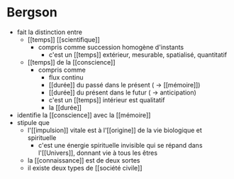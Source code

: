 # Bergson
- fait la distinction entre
  - [[temps]] [[scientifique]]
    - compris comme succession homogène d'instants
      - c'est un [[temps]] extérieur, mesurable, spatialisé, quantitatif
  - [[temps]] de la [[conscience]]
    - compris comme 
	    - flux continu
	    - [[durée]] du passé dans le présent ( → [[mémoire]]) 
	    - [[durée]] du présent dans le futur ( → anticipation)
      - c'est un [[temps]] intérieur est qualitatif
      - la [[durée]]
- identifie la [[conscience]] avec la [[mémoire]]
- stipule que
  - l'[[impulsion]] vitale est à l'[[origine]] de la vie biologique et spirituelle
    - c'est une énergie spirituelle invisible qui se répand dans l'[[Univers]], donnant vie à tous les êtres
  - la [[connaissance]] est de deux sortes
  - il existe deux types de [[société civile]]

